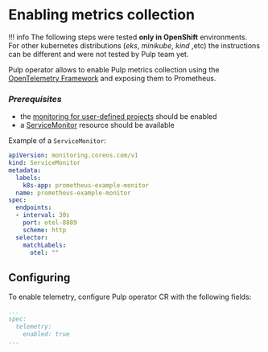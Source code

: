 # Enabling metrics collection

!!! info
    The following steps were tested **only in OpenShift** environments.  
    For other kubernetes distributions (*eks*, *minikube*, *kind* ,etc) the instructions
    can be different and were not tested by Pulp team yet.

Pulp operator allows to enable Pulp metrics collection using the [OpenTelemetry Framework](https://opentelemetry.io/) and exposing them to Prometheus.

### *Prerequisites*

* the [monitoring for user-defined projects](https://docs.openshift.com/container-platform/4.13/monitoring/enabling-monitoring-for-user-defined-projects.html) should be enabled
* a [ServiceMonitor](https://docs.openshift.com/container-platform/4.13/monitoring/managing-metrics.html#specifying-how-a-service-is-monitored_managing-metrics) resource should be available

Example of a `ServiceMonitor`:
```yaml
apiVersion: monitoring.coreos.com/v1
kind: ServiceMonitor
metadata:
  labels:
    k8s-app: prometheus-example-monitor
  name: prometheus-example-monitor
spec:
  endpoints:
  - interval: 30s
    port: otel-8889
    scheme: http
  selector:
    matchLabels:
      otel: ""
```

## Configuring

To enable telemetry, configure Pulp operator CR with the following fields:
```yaml
...
spec:
  telemetry:
    enabled: true
...
```